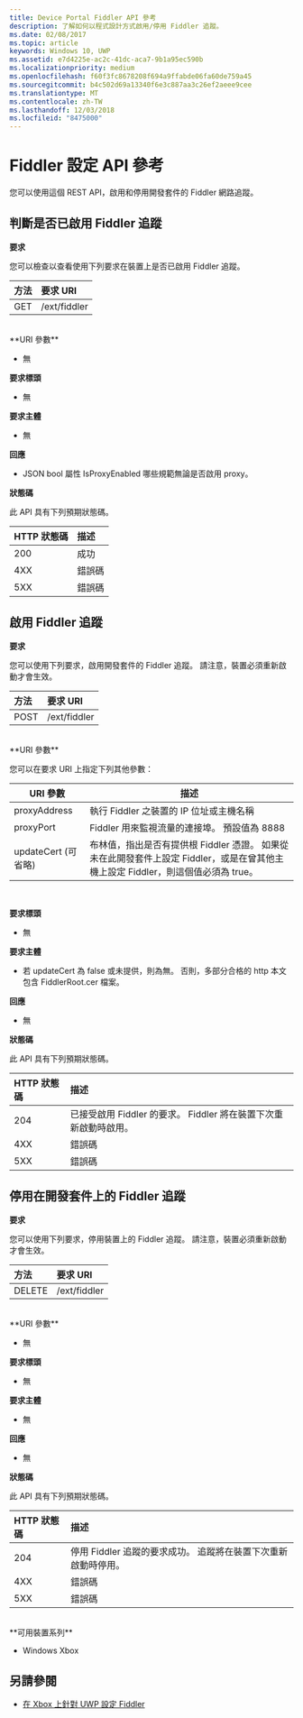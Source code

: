 ```yaml
---
title: Device Portal Fiddler API 參考
description: 了解如何以程式設計方式啟用/停用 Fiddler 追蹤。
ms.date: 02/08/2017
ms.topic: article
keywords: Windows 10, UWP
ms.assetid: e7d4225e-ac2c-41dc-aca7-9b1a95ec590b
ms.localizationpriority: medium
ms.openlocfilehash: f60f3fc8678208f694a9ffabde06fa60de759a45
ms.sourcegitcommit: b4c502d69a13340f6e3c887aa3c26ef2aeee9cee
ms.translationtype: MT
ms.contentlocale: zh-TW
ms.lasthandoff: 12/03/2018
ms.locfileid: "8475000"
---
```

# <a name="fiddler-settings-api-reference"></a>Fiddler 設定 API 參考   
您可以使用這個 REST API，啟用和停用開發套件的 Fiddler 網路追蹤。

## <a name="determine-if-fiddler-tracing-is-enabled"></a>判斷是否已啟用 Fiddler 追蹤

**要求**

您可以檢查以查看使用下列要求在裝置上是否已啟用 Fiddler 追蹤。

方法      | 要求 URI
:------     | :-----
GET | /ext/fiddler
<br />
**URI 參數**

- 無

**要求標頭**

- 無

**要求主體**   

- 無

**回應**   

- JSON bool 屬性 IsProxyEnabled 哪些規範無論是否啟用 proxy。

**狀態碼**

此 API 具有下列預期狀態碼。

HTTP 狀態碼      | 描述
:------     | :-----
200 | 成功
4XX | 錯誤碼
5XX | 錯誤碼

## <a name="enable-fiddler-tracing"></a>啟用 Fiddler 追蹤

**要求**

您可以使用下列要求，啟用開發套件的 Fiddler 追蹤。  請注意，裝置必須重新啟動才會生效。

方法      | 要求 URI
:------     | :-----
POST | /ext/fiddler
<br />
**URI 參數**

您可以在要求 URI 上指定下列其他參數：

| URI 參數      | 描述     | 
| ------------------ |-----------------|
| proxyAddress       | 執行 Fiddler 之裝置的 IP 位址或主機名稱 |
| proxyPort          | Fiddler 用來監視流量的連接埠。 預設值為 8888 |
| updateCert (可省略)| 布林值，指出是否有提供根 Fiddler 憑證。 如果從未在此開發套件上設定 Fiddler，或是在曾其他主機上設定 Fiddler，則這個值必須為 true。  |
<br>

**要求標頭**

- 無

**要求主體**

- 若 updateCert 為 false 或未提供，則為無。 否則，多部分合格的 http 本文包含 FiddlerRoot.cer 檔案。

**回應**   

- 無  

**狀態碼**

此 API 具有下列預期狀態碼。

HTTP 狀態碼      | 描述
:------     | :-----
204 | 已接受啟用 Fiddler 的要求。 Fiddler 將在裝置下次重新啟動時啟用。
4XX | 錯誤碼
5XX | 錯誤碼

## <a name="disable-fiddler-tracing-on-the-devkit"></a>停用在開發套件上的 Fiddler 追蹤

**要求**

您可以使用下列要求，停用裝置上的 Fiddler 追蹤。 請注意，裝置必須重新啟動才會生效。

方法      | 要求 URI
:------     | :-----
DELETE | /ext/fiddler
<br />
**URI 參數**

- 無

**要求標頭**

- 無

**要求主體**   

- 無

**回應**   

- 無 

**狀態碼**

此 API 具有下列預期狀態碼。

HTTP 狀態碼      | 描述
:------     | :-----
204 | 停用 Fiddler 追蹤的要求成功。 追蹤將在裝置下次重新啟動時停用。
4XX | 錯誤碼
5XX | 錯誤碼

<br />
**可用裝置系列**

* Windows Xbox

## <a name="see-also"></a>另請參閱
- [在 Xbox 上針對 UWP 設定 Fiddler](uwp-fiddler.md)

